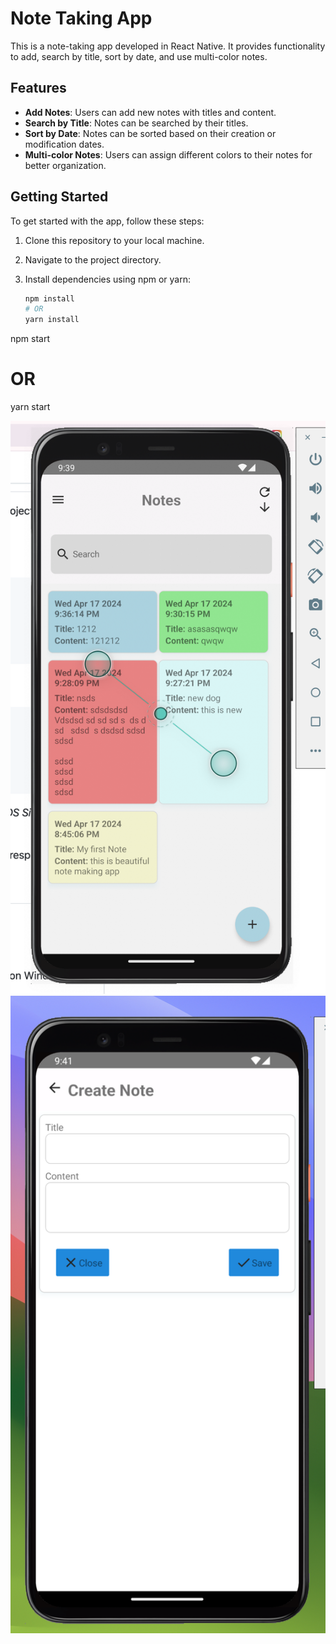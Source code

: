 # Note Taking App

This is a note-taking app developed in React Native. It provides functionality to add, search by title, sort by date, and use multi-color notes.

## Features

- **Add Notes**: Users can add new notes with titles and content.
- **Search by Title**: Notes can be searched by their titles.
- **Sort by Date**: Notes can be sorted based on their creation or modification dates.
- **Multi-color Notes**: Users can assign different colors to their notes for better organization.

## Getting Started

To get started with the app, follow these steps:

1. Clone this repository to your local machine.
2. Navigate to the project directory.
3. Install dependencies using npm or yarn:

   ```bash
   npm install
   # OR
   yarn install
   ```

npm start

# OR

yarn start

![Screenshot](screenshots/sh1.png 'App Home')
![Screenshot](screenshots/sh2.png 'Add new note')
